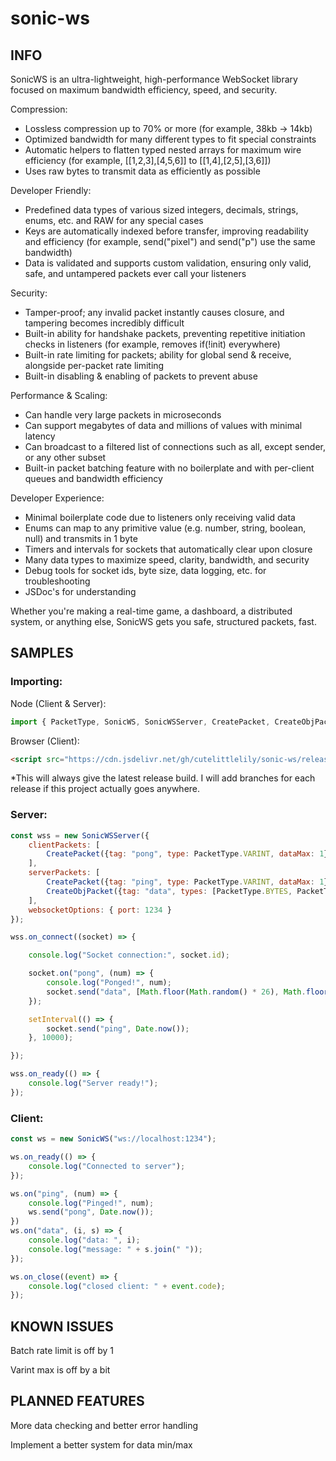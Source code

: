 # sonic-ws

## INFO

SonicWS is an ultra-lightweight, high-performance WebSocket library focused on maximum bandwidth efficiency, speed, and security.

Compression:
- Lossless compression up to 70% or more (for example, 38kb -> 14kb)
- Optimized bandwidth for many different types to fit special constraints
- Automatic helpers to flatten typed nested arrays for maximum wire efficiency (for example, [[1,2,3],[4,5,6]] to [[1,4],[2,5],[3,6]])
- Uses raw bytes to transmit data as efficiently as possible

Developer Friendly:
- Predefined data types of various sized integers, decimals, strings, enums, etc. and RAW for any special cases
- Keys are automatically indexed before transfer, improving readability and efficiency (for example, send("pixel") and send("p") use the same bandwidth)
- Data is validated and supports custom validation, ensuring only valid, safe, and untampered packets ever call your listeners

Security:
- Tamper-proof; any invalid packet instantly causes closure, and tampering becomes incredibly difficult
- Built-in ability for handshake packets, preventing repetitive initiation checks in listeners (for example, removes if(!init) everywhere)
- Built-in rate limiting for packets; ability for global send & receive, alongside per-packet rate limiting
- Built-in disabling & enabling of packets to prevent abuse

Performance & Scaling:
- Can handle very large packets in microseconds
- Can support megabytes of data and millions of values with minimal latency
- Can broadcast to a filtered list of connections such as all, except sender, or any other subset
- Built-in packet batching feature with no boilerplate and with per-client queues and bandwidth efficiency

Developer Experience:
- Minimal boilerplate code due to listeners only receiving valid data
- Enums can map to any primitive value (e.g. number, string, boolean, null) and transmits in 1 byte
- Timers and intervals for sockets that automatically clear upon closure
- Many data types to maximize speed, clarity, bandwidth, and security
- Debug tools for socket ids, byte size, data logging, etc. for troubleshooting
- JSDoc's for understanding

Whether you're making a real-time game, a dashboard, a distributed system, or anything else, SonicWS gets you safe, structured packets, fast.

## SAMPLES

### Importing:
Node (Client & Server):
```js
import { PacketType, SonicWS, SonicWSServer, CreatePacket, CreateObjPacket } from "sonic-ws";
```
Browser (Client):
```html
<script src="https://cdn.jsdelivr.net/gh/cutelittlelily/sonic-ws/release/SonicWS_bundle.js"></script>
```
*This will always give the latest release build. I will add branches for each release if this project actually goes anywhere.

### Server:
```js
const wss = new SonicWSServer({
    clientPackets: [
        CreatePacket({tag: "pong", type: PacketType.VARINT, dataMax: 1})
    ],
    serverPackets: [
        CreatePacket({tag: "ping", type: PacketType.VARINT, dataMax: 1}),
        CreateObjPacket({tag: "data", types: [PacketType.BYTES, PacketTypes.STRINGS], dataMaxes: [2, 3]})
    ],
    websocketOptions: { port: 1234 }
});

wss.on_connect((socket) => {

    console.log("Socket connection:", socket.id);

    socket.on("pong", (num) => {
        console.log("Ponged!", num);
        socket.send("data", [Math.floor(Math.random() * 26), Math.floor(Math.random() * 256)], ["hello", "from", "server"]);
    });

    setInterval(() => {
        socket.send("ping", Date.now());
    }, 10000);

});

wss.on_ready(() => {
    console.log("Server ready!");
});
```

### Client:
```js
const ws = new SonicWS("ws://localhost:1234");

ws.on_ready(() => {
    console.log("Connected to server");
});

ws.on("ping", (num) => {
    console.log("Pinged!", num);
    ws.send("pong", Date.now());
})
ws.on("data", (i, s) => {
    console.log("data: ", i);
    console.log("message: " + s.join(" "));
});

ws.on_close((event) => {
    console.log("closed client: " + event.code);
});
```

## KNOWN ISSUES

Batch rate limit is off by 1

Varint max is off by a bit

## PLANNED FEATURES

More data checking and better error handling

Implement a better system for data min/max